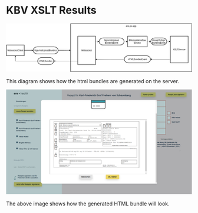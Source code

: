 # KBV XSLT Results

![](img/html-bundles.png)

This diagram shows how the html bundles are generated on the server.

![](img/processes-xslt-sheet.png)

The above image shows how the generated HTML bundle will look.